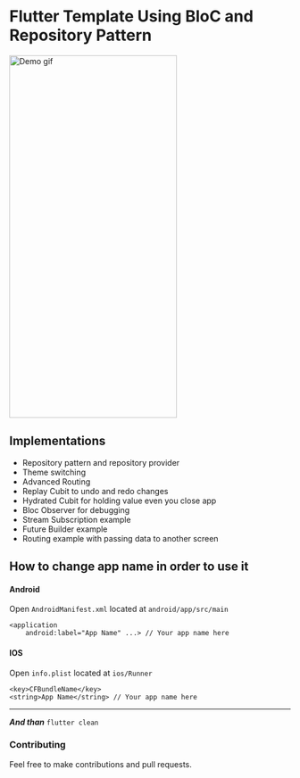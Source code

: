 # Flutter Template Using BloC and Repository Pattern
<img src="assets/app_demo.gif" alt="Demo gif" width=300 height=650/>  

## Implementations
* Repository pattern and repository provider
* Theme switching
* Advanced Routing
* Replay Cubit to undo and redo changes
* Hydrated Cubit for holding value even you close app
* Bloc Observer for debugging
* Stream Subscription example
* Future Builder example
* Routing example with passing data to another screen

## How to change app name in order to use it

#### Android
Open ```AndroidManifest.xml``` located at ```android/app/src/main```
```
<application
    android:label="App Name" ...> // Your app name here
```

#### IOS
Open ```info.plist``` located at ```ios/Runner```
```
<key>CFBundleName</key>
<string>App Name</string> // Your app name here
```
<hr>  

***And than***  ```flutter clean```

### Contributing
Feel free to make contributions and pull requests.
